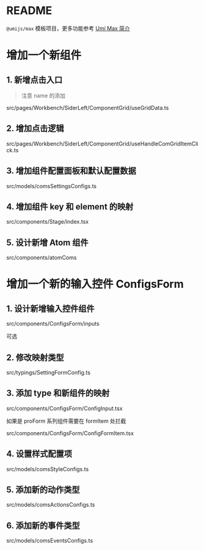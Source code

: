 # README

`@umijs/max` 模板项目，更多功能参考 [Umi Max 简介](https://next.umijs.org/zh-CN/docs/max/introduce)

# 增加一个新组件

## 1. 新增点击入口

> 注意 name 的添加

src/pages/Workbench/SiderLeft/ComponentGrid/useGridData.ts

## 2. 增加点击逻辑

src/pages/Workbench/SiderLeft/ComponentGrid/useHandleComGridItemClick.ts

## 3. 增加组件配置面板和默认配置数据

src/models/comsSettingsConfigs.ts

## 4. 增加组件 key 和 element 的映射

src/components/Stage/index.tsx

## 5. 设计新增 Atom 组件

src/components/atomComs

# 增加一个新的输入控件 ConfigsForm

## 1. 设计新增输入控件组件

src/components/ConfigsForm/inputs

可选

## 2. 修改映射类型

src/typings/SettingFormConfig.ts

## 3. 添加 type 和新组件的映射

src/components/ConfigsForm/ConfigInput.tsx

如果是 proForm 系列组件需要在 formItem 处拦截

src/components/ConfigsForm/ConfigFormItem.tsx

## 4. 设置样式配置项

src/models/comsStyleConfigs.ts

## 5. 添加新的动作类型

src/models/comsActionsConfigs.ts

## 6. 添加新的事件类型

src/models/comsEventsConfigs.ts